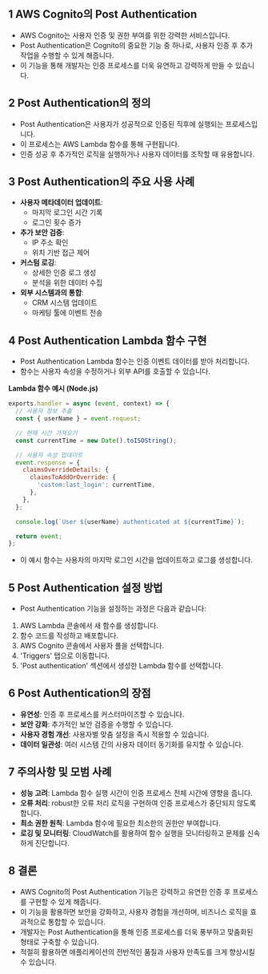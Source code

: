 ## 1 AWS Cognito의 Post Authentication

- AWS Cognito는 사용자 인증 및 권한 부여를 위한 강력한 서비스입니다.
- Post Authentication은 Cognito의 중요한 기능 중 하나로, 사용자 인증 후 추가 작업을 수행할 수 있게 해줍니다.
- 이 기능을 통해 개발자는 인증 프로세스를 더욱 유연하고 강력하게 만들 수 있습니다.



## 2 Post Authentication의 정의

- Post Authentication은 사용자가 성공적으로 인증된 직후에 실행되는 프로세스입니다.
- 이 프로세스는 AWS Lambda 함수를 통해 구현됩니다.
- 인증 성공 후 추가적인 로직을 실행하거나 사용자 데이터를 조작할 때 유용합니다.



## 3 Post Authentication의 주요 사용 사례

- **사용자 메타데이터 업데이트**:
    - 마지막 로그인 시간 기록
    - 로그인 횟수 증가
- **추가 보안 검증**:
    - IP 주소 확인
    - 위치 기반 접근 제어
- **커스텀 로깅**:
    - 상세한 인증 로그 생성
    - 분석을 위한 데이터 수집
- **외부 시스템과의 통합**:
    - CRM 시스템 업데이트
    - 마케팅 툴에 이벤트 전송



## 4 Post Authentication Lambda 함수 구현

- Post Authentication Lambda 함수는 인증 이벤트 데이터를 받아 처리합니다.
- 함수는 사용자 속성을 수정하거나 외부 API를 호출할 수 있습니다.



**Lambda 함수 예시 (Node.js)**

```javascript
exports.handler = async (event, context) => {
  // 사용자 정보 추출
  const { userName } = event.request;

  // 현재 시간 가져오기
  const currentTime = new Date().toISOString();

  // 사용자 속성 업데이트
  event.response = {
    claimsOverrideDetails: {
      claimsToAddOrOverride: {
        'custom:last_login': currentTime,
      },
    },
  };

  console.log(`User ${userName} authenticated at ${currentTime}`);

  return event;
};
```

- 이 예시 함수는 사용자의 마지막 로그인 시간을 업데이트하고 로그를 생성합니다.



## 5 Post Authentication 설정 방법

- Post Authentication 기능을 설정하는 과정은 다음과 같습니다:

1. AWS Lambda 콘솔에서 새 함수를 생성합니다.
2. 함수 코드를 작성하고 배포합니다.
3. AWS Cognito 콘솔에서 사용자 풀을 선택합니다.
4. 'Triggers' 탭으로 이동합니다.
5. 'Post authentication' 섹션에서 생성한 Lambda 함수를 선택합니다.



## 6 Post Authentication의 장점

- **유연성**: 인증 후 프로세스를 커스터마이즈할 수 있습니다.
- **보안 강화**: 추가적인 보안 검증을 수행할 수 있습니다.
- **사용자 경험 개선**: 사용자별 맞춤 설정을 즉시 적용할 수 있습니다.
- **데이터 일관성**: 여러 시스템 간의 사용자 데이터 동기화를 유지할 수 있습니다.



## 7 주의사항 및 모범 사례

- **성능 고려**: Lambda 함수 실행 시간이 인증 프로세스 전체 시간에 영향을 줍니다.
- **오류 처리**: robust한 오류 처리 로직을 구현하여 인증 프로세스가 중단되지 않도록 합니다.
- **최소 권한 원칙**: Lambda 함수에 필요한 최소한의 권한만 부여합니다.
- **로깅 및 모니터링**: CloudWatch를 활용하여 함수 실행을 모니터링하고 문제를 신속하게 진단합니다.



## 8 결론

- AWS Cognito의 Post Authentication 기능은 강력하고 유연한 인증 후 프로세스를 구현할 수 있게 해줍니다.
- 이 기능을 활용하면 보안을 강화하고, 사용자 경험을 개선하며, 비즈니스 로직을 효과적으로 통합할 수 있습니다.
- 개발자는 Post Authentication을 통해 인증 프로세스를 더욱 풍부하고 맞춤화된 형태로 구축할 수 있습니다.
- 적절히 활용하면 애플리케이션의 전반적인 품질과 사용자 만족도를 크게 향상시킬 수 있습니다.